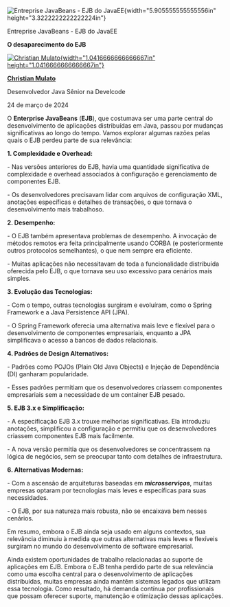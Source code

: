 ![Entreprise JavaBeans - EJB do JavaEE](c:\dev\personal_articles\md\media/media/image1.png){width="5.905555555555556in" height="3.3222222222222224in"}

Entreprise JavaBeans - EJB do JavaEE

**O desaparecimento do EJB**

[![Christian Mulato](c:\dev\personal_articles\md\media/media/image2.jpeg){width="1.0416666666666667in" height="1.0416666666666667in"}](https://www.linkedin.com/in/chmulato/)

[**Christian Mulato**](https://www.linkedin.com/in/chmulato/)

Desenvolvedor Java Sênior na Develcode

24 de março de 2024

O **Enterprise JavaBeans** (**EJB**), que costumava ser uma parte central do desenvolvimento de aplicações distribuídas em Java, passou por mudanças significativas ao longo do tempo. Vamos explorar algumas razões pelas quais o EJB perdeu parte de sua relevância:

**1. Complexidade e Overhead:**

\- Nas versões anteriores do EJB, havia uma quantidade significativa de complexidade e overhead associados à configuração e gerenciamento de componentes EJB.

\- Os desenvolvedores precisavam lidar com arquivos de configuração XML, anotações específicas e detalhes de transações, o que tornava o desenvolvimento mais trabalhoso.

**2. Desempenho:**

\- O EJB também apresentava problemas de desempenho. A invocação de métodos remotos era feita principalmente usando CORBA (e posteriormente outros protocolos semelhantes), o que nem sempre era eficiente.

\- Muitas aplicações não necessitavam de toda a funcionalidade distribuída oferecida pelo EJB, o que tornava seu uso excessivo para cenários mais simples.

**3. Evolução das Tecnologias:**

\- Com o tempo, outras tecnologias surgiram e evoluíram, como o Spring Framework e a Java Persistence API (JPA).

\- O Spring Framework oferecia uma alternativa mais leve e flexível para o desenvolvimento de componentes empresariais, enquanto a JPA simplificava o acesso a bancos de dados relacionais.

**4. Padrões de Design Alternativos:**

\- Padrões como POJOs (Plain Old Java Objects) e Injeção de Dependência (DI) ganharam popularidade.

\- Esses padrões permitiam que os desenvolvedores criassem componentes empresariais sem a necessidade de um container EJB pesado.

**5. EJB 3.x e Simplificação:**

\- A especificação EJB 3.x trouxe melhorias significativas. Ela introduziu anotações, simplificou a configuração e permitiu que os desenvolvedores criassem componentes EJB mais facilmente.

\- A nova versão permitia que os desenvolvedores se concentrassem na lógica de negócios, sem se preocupar tanto com detalhes de infraestrutura.

**6. Alternativas Modernas:**

\- Com a ascensão de arquiteturas baseadas em ***microsserviços***, muitas empresas optaram por tecnologias mais leves e específicas para suas necessidades.

\- O EJB, por sua natureza mais robusta, não se encaixava bem nesses cenários.

Em resumo, embora o EJB ainda seja usado em alguns contextos, sua relevância diminuiu à medida que outras alternativas mais leves e flexíveis surgiram no mundo do desenvolvimento de software empresarial.

Ainda existem oportunidades de trabalho relacionadas ao suporte de aplicações em EJB. Embora o EJB tenha perdido parte de sua relevância como uma escolha central para o desenvolvimento de aplicações distribuídas, muitas empresas ainda mantêm sistemas legados que utilizam essa tecnologia. Como resultado, há demanda contínua por profissionais que possam oferecer suporte, manutenção e otimização dessas aplicações.
